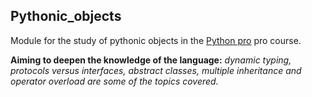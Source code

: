 ## Pythonic_objects
Module for the study of pythonic objects in the [Python pro](https://www.python.pro.br/) pro course.


 **Aiming to deepen the knowledge of the language:** *dynamic typing, protocols versus interfaces, abstract classes, multiple inheritance and operator overload are some of the topics covered.*
